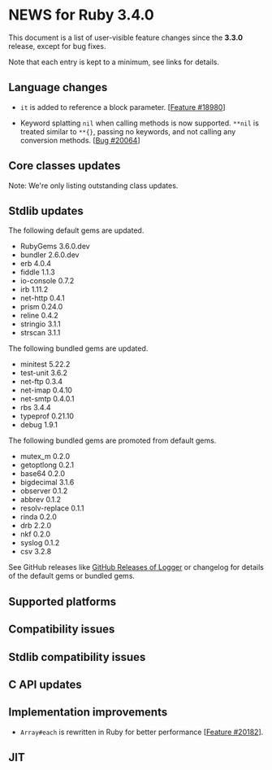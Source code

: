 # NEWS for Ruby 3.4.0

This document is a list of user-visible feature changes
since the **3.3.0** release, except for bug fixes.

Note that each entry is kept to a minimum, see links for details.

## Language changes

* `it` is added to reference a block parameter. [[Feature #18980]]

* Keyword splatting `nil` when calling methods is now supported.
  `**nil` is treated similar to `**{}`, passing no keywords,
  and not calling any conversion methods.
  [[Bug #20064]]

## Core classes updates

Note: We're only listing outstanding class updates.

## Stdlib updates

The following default gems are updated.

* RubyGems 3.6.0.dev
* bundler 2.6.0.dev
* erb 4.0.4
* fiddle 1.1.3
* io-console 0.7.2
* irb 1.11.2
* net-http 0.4.1
* prism 0.24.0
* reline 0.4.2
* stringio 3.1.1
* strscan 3.1.1

The following bundled gems are updated.

* minitest 5.22.2
* test-unit 3.6.2
* net-ftp 0.3.4
* net-imap 0.4.10
* net-smtp 0.4.0.1
* rbs 3.4.4
* typeprof 0.21.10
* debug 1.9.1

The following bundled gems are promoted from default gems.

* mutex_m 0.2.0
* getoptlong 0.2.1
* base64 0.2.0
* bigdecimal 3.1.6
* observer 0.1.2
* abbrev 0.1.2
* resolv-replace 0.1.1
* rinda 0.2.0
* drb 2.2.0
* nkf 0.2.0
* syslog 0.1.2
* csv 3.2.8

See GitHub releases like [GitHub Releases of Logger](https://github.com/ruby/logger/releases) or changelog for details of the default gems or bundled gems.

## Supported platforms

## Compatibility issues

## Stdlib compatibility issues

## C API updates

## Implementation improvements

* `Array#each` is rewritten in Ruby for better performance [[Feature #20182]].

## JIT

[Feature #18980]: https://bugs.ruby-lang.org/issues/18980
[Bug #20064]:     https://bugs.ruby-lang.org/issues/20064
[Feature #20182]: https://bugs.ruby-lang.org/issues/20182

